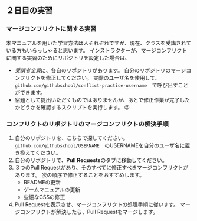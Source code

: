 ## ２日目の実習

### マージコンフリクトに関する実習

本マニュアルを用いた学習方法は人それぞれですが、現在、クラスを受講されている方もいらっしゃると思います。 インストラクターが、マージコンフリクトに関する実習のためにリポジトリを設定した場合は、 <delete>

- *受講者全員*に、各自のリポジトリがあります。 自分のリポジトリのマージコンフリクトを修正してください。 実際のユーザ名を使用して、`github.com/githubschool/conflict-practice-username`　で呼び出すことができます。
- 宿題として提出いただくものではありませんが、あとで修正作業が完了したかどうかを確認するスクリプトを実行します。 :wink:

### コンフリクトのリポジトリのマージコンフリクトの解決手順

1. 自分のリポジトリを、こちらで探してください。 `github.com/githubschool/USERNAME`　のUSERNAMEを自分のユーザ名に置き換えてください。
2. 自分のリポジトリで、**Pull Requests**のタブに移動してください。
3. ３つのPull Requestがあり、そのすべてに修正すべきマージコンフリクトがあります。 次の順序で修正することをおすすめします。 
    - READMEの更新
    - ゲームマニュアルの更新
    - 些細なCSSの修正
4. Pull Requestを表示させ、マージコンフリクトの処理手順に従います。 マージコンフリクトが解決したら、Pull Requestをマージします。